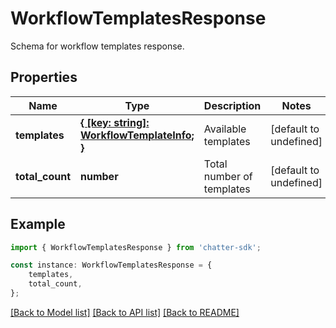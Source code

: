 # WorkflowTemplatesResponse

Schema for workflow templates response.

## Properties

Name | Type | Description | Notes
------------ | ------------- | ------------- | -------------
**templates** | [**{ [key: string]: WorkflowTemplateInfo; }**](WorkflowTemplateInfo.md) | Available templates | [default to undefined]
**total_count** | **number** | Total number of templates | [default to undefined]

## Example

```typescript
import { WorkflowTemplatesResponse } from 'chatter-sdk';

const instance: WorkflowTemplatesResponse = {
    templates,
    total_count,
};
```

[[Back to Model list]](../README.md#documentation-for-models) [[Back to API list]](../README.md#documentation-for-api-endpoints) [[Back to README]](../README.md)
